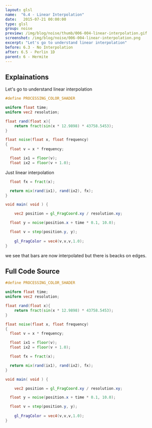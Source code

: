 ```yaml
---
layout: glsl
name:  "6.4 - Linear Interpolation"
date:   2015-07-21 00:00:00
type: glsl
group: noise
preview: /img/blog/noise/thumb/006-004-linear-interpolation.gif
screenshot: /img/blog/noise/006-004-linear-interpolation.png
excerpt: "Let's go to understand linear interpolation"
before: 6.3 - No Interpolation
after: 6.5 - Perlin 1D
parent: 6 - Hermite
---
```

## Explainations

Let's go to understand linear interpolation

``` glsl
#define PROCESSING_COLOR_SHADER

uniform float time;
uniform vec2 resolution;

float rand(float x){
    return fract(sin(x * 12.9898) * 43758.5453);
}

float noise(float x, float frequency)
{
  float v = x * frequency;

  float ix1 = floor(v);
  float ix2 = floor(v + 1.0);

```

Just linear interpolation 

``` glsl
  float fx = fract(x);

  return mix(rand(ix1), rand(ix2), fx);
}

void main( void ) {

	vec2 position = gl_FragCoord.xy / resolution.xy;

  float y = noise(position.x + time * 0.1, 10.0);

  float v = step(position.y, y);
  
	gl_FragColor = vec4(v,v,v,1.0);
}

```

we see that bars are now interpolated but there is beacks on edges.

## Full Code Source

``` glsl
#define PROCESSING_COLOR_SHADER

uniform float time;
uniform vec2 resolution;

float rand(float x){
    return fract(sin(x * 12.9898) * 43758.5453);
}

float noise(float x, float frequency)
{
  float v = x * frequency;

  float ix1 = floor(v);
  float ix2 = floor(v + 1.0);

  float fx = fract(x);

  return mix(rand(ix1), rand(ix2), fx);
}

void main( void ) {

	vec2 position = gl_FragCoord.xy / resolution.xy;

  float y = noise(position.x + time * 0.1, 10.0);

  float v = step(position.y, y);
  
	gl_FragColor = vec4(v,v,v,1.0);
}

```